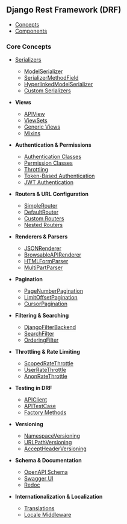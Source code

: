 ## Django Rest Framework (DRF)  

- [Concepts](lessons/concepts/readme.md)
- [Components](lessons/components/readme.md)

### Core Concepts  
- [Serializers](lessons/serializers/readme.md) 
  - [ModelSerializer](lessons/serializers/modelserializer/readme.md)  
  - [SerializerMethodField](lessons/serializers/serializermethodfield/readme.md)  
  - [HyperlinkedModelSerializer](lessons/serializers/hyperlinkedmodelserializer/readme.md)  
  - [Custom Serializers](lessons/serializers/custom_serializers/readme.md)  

- **Views**  
  - [APIView](lessons/views/apiview/readme.md)  
  - [ViewSets](lessons/views/viewsets/readme.md)  
  - [Generic Views](lessons/views/generic_views/readme.md)  
  - [Mixins](lessons/views/mixins/readme.md)  

- **Authentication & Permissions**  
  - [Authentication Classes](lessons/authentication_permissions/authentication_classes/readme.md)  
  - [Permission Classes](lessons/authentication_permissions/permission_classes/readme.md)  
  - [Throttling](lessons/authentication_permissions/throttling/readme.md)  
  - [Token-Based Authentication](lessons/authentication_permissions/token_based_authentication/readme.md)  
  - [JWT Authentication](lessons/authentication_permissions/jwt_authentication/readme.md)  

- **Routers & URL Configuration**  
  - [SimpleRouter](lessons/routers_url_configuration/simplerouter/readme.md)  
  - [DefaultRouter](lessons/routers_url_configuration/defaultrouter/readme.md)  
  - [Custom Routers](lessons/routers_url_configuration/custom_routers/readme.md)  
  - [Nested Routers](lessons/routers_url_configuration/nested_routers/readme.md)  

- **Renderers & Parsers**  
  - [JSONRenderer](lessons/renderers_parsers/jsonrenderer/readme.md)  
  - [BrowsableAPIRenderer](lessons/renderers_parsers/browsableapirenderer/readme.md)  
  - [HTMLFormParser](lessons/renderers_parsers/htmlformparser/readme.md)  
  - [MultiPartParser](lessons/renderers_parsers/multipartparser/readme.md)  

- **Pagination**  
  - [PageNumberPagination](lessons/pagination/pagenumberpagination/readme.md)  
  - [LimitOffsetPagination](lessons/pagination/limitoffsetpagination/readme.md)  
  - [CursorPagination](lessons/pagination/cursorpagination/readme.md)  

- **Filtering & Searching**  
  - [DjangoFilterBackend](lessons/filtering_searching/djangofilterbackend/readme.md)  
  - [SearchFilter](lessons/filtering_searching/searchfilter/readme.md)  
  - [OrderingFilter](lessons/filtering_searching/orderingfilter/readme.md)  

- **Throttling & Rate Limiting**  
  - [ScopedRateThrottle](lessons/throttling_rate_limiting/scopedratethrottle/readme.md)  
  - [UserRateThrottle](lessons/throttling_rate_limiting/userratethrottle/readme.md)  
  - [AnonRateThrottle](lessons/throttling_rate_limiting/anonratethrottle/readme.md)  

- **Testing in DRF**  
  - [APIClient](lessons/testing_in_drf/apiclient/readme.md)  
  - [APITestCase](lessons/testing_in_drf/apitestcase/readme.md)  
  - [Factory Methods](lessons/testing_in_drf/factory_methods/readme.md)  

- **Versioning**  
  - [NamespaceVersioning](lessons/versioning/namespaceversioning/readme.md)  
  - [URLPathVersioning](lessons/versioning/urlpathversioning/readme.md)  
  - [AcceptHeaderVersioning](lessons/versioning/acceptheaderversioning/readme.md)  

- **Schema & Documentation**  
  - [OpenAPI Schema](lessons/schema_documentation/openapi_schema/readme.md)  
  - [Swagger UI](lessons/schema_documentation/swagger_ui/readme.md)  
  - [Redoc](lessons/schema_documentation/redoc/readme.md)  

- **Internationalization & Localization**  
  - [Translations](lessons/internationalization_localization/translations/readme.md)  
  - [Locale Middleware](lessons/internationalization_localization/locale_middleware/readme.md)  